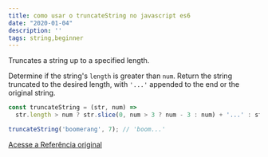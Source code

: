 ```yaml
---
title: como usar o truncateString no javascript es6
date: "2020-01-04"
description: ''
tags: string,beginner
---
```


Truncates a string up to a specified length.

Determine if the string's `length` is greater than `num`.
Return the string truncated to the desired length, with `'...'` appended to the end or the original string.

```js
const truncateString = (str, num) =>
  str.length > num ? str.slice(0, num > 3 ? num - 3 : num) + '...' : str;
```

```js
truncateString('boomerang', 7); // 'boom...'
```


[Acesse a Referência original](http://github.com/30-seconds/)

